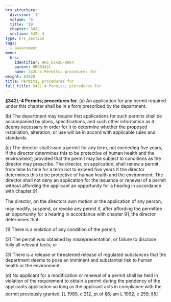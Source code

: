 ```yaml
---
hrs_structure:
  division: '1'
  volume: '6'
  title: '19'
  chapter: 342L
  section: 342L-4
type: hrs_section
tags:
  - Government
menu:
  hrs:
    identifier: HRS_0342L-0004
    parent: HRS0342L
    name: 342L-4 Permits; procedures for
weight: 83020
title: Permits; procedures for
full_title: 342L-4 Permits; procedures for
---
```

**§342L-4 Permits; procedures for.** (a) An application for any permit required under this chapter shall be in a form prescribed by the department.

(b) The department may require that applications for such permits shall be accompanied by plans, specifications, and such other information as it deems necessary in order for it to determine whether the proposed installation, alteration, or use will be in accord with applicable rules and standards.

(c) The director shall issue a permit for any term, not exceeding five years, if the director determines this to be protective of human health and the environment; provided that the permit may be subject to conditions as the director may prescribe. The director, on application, shall renew a permit from time to time for a term not to exceed five years if the director determines this to be protective of human health and the environment. The director shall not deny an application for the issuance or renewal of a permit without affording the applicant an opportunity for a hearing in accordance with chapter 91.

The director, on the directors own motion or the application of any person, may modify, suspend, or revoke any permit if, after affording the permittee an opportunity for a hearing in accordance with chapter 91, the director determines that:

(1) There is a violation of any condition of the permit;

(2) The permit was obtained by misrepresentation, or failure to disclose fully all relevant facts; or

(3) There is a release or threatened release of regulated substances that the department deems to pose an imminent and substantial risk to human health or the environment.

(d) No applicant for a modification or renewal of a permit shall be held in violation of the requirement to obtain a permit during the pendency of the applicants application so long as the applicant acts in compliance with the permit previously granted. [L 1989, c 212, pt of §6; am L 1992, c 259, §5]